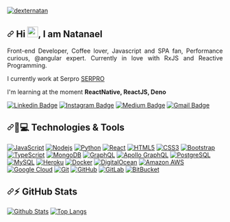 <article class="markdown-body entry-content container-lg" itemprop="text"><p align="left"><a target="_blank" rel="noopener noreferrer" href="https://camo.githubusercontent.com/c860e552e7748e814e9ab4b77a2bdf8420c52c974d2466d61d274d30b0a4df4e/68747470733a2f2f6b6f6d617265762e636f6d2f67687076632f3f757365726e616d653d6465787465726e6174616e"><img src="https://camo.githubusercontent.com/c860e552e7748e814e9ab4b77a2bdf8420c52c974d2466d61d274d30b0a4df4e/68747470733a2f2f6b6f6d617265762e636f6d2f67687076632f3f757365726e616d653d6465787465726e6174616e" alt="dexternatan" data-canonical-src="https://komarev.com/ghpvc/?username=dexternatan" style="max-width:100%;"></a></p>
<h1 align="justify"><a id="user-content--hi--i-am-natanael" class="anchor" aria-hidden="true" href="#-hi--i-am-natanael"><svg class="octicon octicon-link" viewBox="0 0 16 16" version="1.1" width="16" height="16" aria-hidden="true"><path fill-rule="evenodd" d="M7.775 3.275a.75.75 0 001.06 1.06l1.25-1.25a2 2 0 112.83 2.83l-2.5 2.5a2 2 0 01-2.83 0 .75.75 0 00-1.06 1.06 3.5 3.5 0 004.95 0l2.5-2.5a3.5 3.5 0 00-4.95-4.95l-1.25 1.25zm-4.69 9.64a2 2 0 010-2.83l2.5-2.5a2 2 0 012.83 0 .75.75 0 001.06-1.06 3.5 3.5 0 00-4.95 0l-2.5 2.5a3.5 3.5 0 004.95 4.95l1.25-1.25a.75.75 0 00-1.06-1.06l-1.25 1.25a2 2 0 01-2.83 0z"></path></svg></a> Hi <a target="_blank" rel="noopener noreferrer" href="https://camo.githubusercontent.com/e8e7b06ecf583bc040eb60e44eb5b8e0ecc5421320a92929ce21522dbc34c891/68747470733a2f2f6d656469612e67697068792e636f6d2f6d656469612f6876524a434c467a6361737252346961377a2f67697068792e676966"><img src="https://camo.githubusercontent.com/e8e7b06ecf583bc040eb60e44eb5b8e0ecc5421320a92929ce21522dbc34c891/68747470733a2f2f6d656469612e67697068792e636f6d2f6d656469612f6876524a434c467a6361737252346961377a2f67697068792e676966" width="25px" data-canonical-src="https://media.giphy.com/media/hvRJCLFzcasrR4ia7z/giphy.gif" style="max-width:100%;"></a>, I am Natanael</h1>
<p align="justify">Front-end Developer, Coffee lover, Javascript and SPA fan, Performance curious, @angular expert. Currently in love with RxJS and Reactive Programming.</p>
<p>I currently work at Serpro <a href="https://www.serpro.gov.b" rel="nofollow">SERPRO</a></p>
<p>I'm learning at the moment <strong>ReactNative, ReactJS, Deno</strong></p>
<p><a href="https://www.linkedin.com/in/natanael-de-sousa-leite-57980725/" rel="nofollow"><img src="https://camo.githubusercontent.com/0ff62c841fc4b695e298418fd2776ccc8950045dede33530b086a281360321e6/68747470733a2f2f696d672e736869656c64732e696f2f62616467652f2d6e6174616e736c2d626c75653f7374796c653d666c61742d737175617265266c6f676f3d4c696e6b6564696e266c6f676f436f6c6f723d7768697465266c696e6b3d68747470733a2f2f7777772e6c696e6b6564696e2e636f6d2f696e2f6e6174616e61656c2d64652d736f7573612d6c656974652d35373938303732352f" alt="Linkedin Badge" data-canonical-src="https://img.shields.io/badge/-natansl-blue?style=flat-square&amp;logo=Linkedin&amp;logoColor=white&amp;link=https://www.linkedin.com/in/natanael-de-sousa-leite-57980725/" style="max-width:100%;"></a>
<a href="https://instagram.com/natanael.sousaleite" rel="nofollow"><img src="https://camo.githubusercontent.com/1331ecc62488d7962c8164a051dfdbd15dc605dcbc34becfd460110ffa0e5a47/68747470733a2f2f696d672e736869656c64732e696f2f62616467652f2d6e6174616e736c2d707572706c653f7374796c653d666c61742d737175617265266c6f676f3d696e7374616772616d266c6f676f436f6c6f723d7768697465266c696e6b3d68747470733a2f2f7777772e696e7374616772616d2e636f6d2f6e6174616e61656c2e736f7573616c656974652f3f686c3d70742d6272" alt="Instagram Badge" data-canonical-src="https://img.shields.io/badge/-natansl-purple?style=flat-square&amp;logo=instagram&amp;logoColor=white&amp;link=https://www.instagram.com/natanael.sousaleite/?hl=pt-br" style="max-width:100%;"></a>
<a href="https://medium.com/@natansl" rel="nofollow"><img src="https://camo.githubusercontent.com/3f9a4032e414e5e434ab59051a035fb6e7e608a46803703aba059bf1070a8ed8/68747470733a2f2f696d672e736869656c64732e696f2f62616467652f2d406e6174616e736c2d3033613537613f7374796c653d666c61742d737175617265266c6162656c436f6c6f723d303030303030266c6f676f3d4d656469756d266c696e6b3d68747470733a2f2f6d656469756d2e636f6d2f406e6174616e736c2f" alt="Medium Badge" data-canonical-src="https://img.shields.io/badge/-@natansl-03a57a?style=flat-square&amp;labelColor=000000&amp;logo=Medium&amp;link=https://medium.com/@natansl/" style="max-width:100%;"></a>
<a href="mailto:natansl@gmail.com"><img src="https://camo.githubusercontent.com/51ab2dc42be2c00643d365d3b4f8335d5d7478d8d44b2264978a272687b3c8dc/68747470733a2f2f696d672e736869656c64732e696f2f62616467652f2d6e6174616e736c40676d61696c2e636f6d2d6331343433383f7374796c653d666c61742d737175617265266c6f676f3d476d61696c266c6f676f436f6c6f723d7768697465266c696e6b3d6d61696c746f3a6e6174616e736c40676d61696c2e636f6d" alt="Gmail Badge" data-canonical-src="https://img.shields.io/badge/-natansl@gmail.com-c14438?style=flat-square&amp;logo=Gmail&amp;logoColor=white&amp;link=mailto:natansl@gmail.com" style="max-width:100%;"></a></p>
<h2><a id="user-content--technologies--tools" class="anchor" aria-hidden="true" href="#-technologies--tools"><svg class="octicon octicon-link" viewBox="0 0 16 16" version="1.1" width="16" height="16" aria-hidden="true"><path fill-rule="evenodd" d="M7.775 3.275a.75.75 0 001.06 1.06l1.25-1.25a2 2 0 112.83 2.83l-2.5 2.5a2 2 0 01-2.83 0 .75.75 0 00-1.06 1.06 3.5 3.5 0 004.95 0l2.5-2.5a3.5 3.5 0 00-4.95-4.95l-1.25 1.25zm-4.69 9.64a2 2 0 010-2.83l2.5-2.5a2 2 0 012.83 0 .75.75 0 001.06-1.06 3.5 3.5 0 00-4.95 0l-2.5 2.5a3.5 3.5 0 004.95 4.95l1.25-1.25a.75.75 0 00-1.06-1.06l-1.25 1.25a2 2 0 01-2.83 0z"></path></svg></a><g-emoji class="g-emoji" alias="rocket" fallback-src="https://github.githubassets.com/images/icons/emoji/unicode/1f680.png">🚀</g-emoji><g-emoji class="g-emoji" alias="computer" fallback-src="https://github.githubassets.com/images/icons/emoji/unicode/1f4bb.png">💻</g-emoji> Technologies &amp; Tools</h2>
<p><a target="_blank" rel="noopener noreferrer" href="https://camo.githubusercontent.com/cf1a0ef083a2372d7f66b4691d5d25bfd8c098f42871e8da90edb1f32ed187c4/68747470733a2f2f696d672e736869656c64732e696f2f62616467652f2d4a6176615363726970742d626c61636b3f7374796c653d666c61742d737175617265266c6f676f3d6a617661736372697074"><img src="https://camo.githubusercontent.com/cf1a0ef083a2372d7f66b4691d5d25bfd8c098f42871e8da90edb1f32ed187c4/68747470733a2f2f696d672e736869656c64732e696f2f62616467652f2d4a6176615363726970742d626c61636b3f7374796c653d666c61742d737175617265266c6f676f3d6a617661736372697074" alt="JavaScript" data-canonical-src="https://img.shields.io/badge/-JavaScript-black?style=flat-square&amp;logo=javascript" style="max-width:100%;"></a>
<a target="_blank" rel="noopener noreferrer" href="https://camo.githubusercontent.com/cec92673ea713fa89ba2ae2033daf5851f6f39393ff5b93231aa707d424638d9/68747470733a2f2f696d672e736869656c64732e696f2f62616467652f2d4e6f64656a732d626c61636b3f7374796c653d666c61742d737175617265266c6f676f3d4e6f64652e6a73"><img src="https://camo.githubusercontent.com/cec92673ea713fa89ba2ae2033daf5851f6f39393ff5b93231aa707d424638d9/68747470733a2f2f696d672e736869656c64732e696f2f62616467652f2d4e6f64656a732d626c61636b3f7374796c653d666c61742d737175617265266c6f676f3d4e6f64652e6a73" alt="Nodejs" data-canonical-src="https://img.shields.io/badge/-Nodejs-black?style=flat-square&amp;logo=Node.js" style="max-width:100%;"></a>
<a target="_blank" rel="noopener noreferrer" href="https://camo.githubusercontent.com/66827c53581cfee18c55618697d74a3c6167932d3c1980fba2019ef7a3e553b0/68747470733a2f2f696d672e736869656c64732e696f2f62616467652f2d507974686f6e2d626c61636b3f7374796c653d666c61742d737175617265266c6f676f3d507974686f6e"><img src="https://camo.githubusercontent.com/66827c53581cfee18c55618697d74a3c6167932d3c1980fba2019ef7a3e553b0/68747470733a2f2f696d672e736869656c64732e696f2f62616467652f2d507974686f6e2d626c61636b3f7374796c653d666c61742d737175617265266c6f676f3d507974686f6e" alt="Python" data-canonical-src="https://img.shields.io/badge/-Python-black?style=flat-square&amp;logo=Python" style="max-width:100%;"></a>
<a target="_blank" rel="noopener noreferrer" href="https://camo.githubusercontent.com/137a7a0f28f9e326bcc81a5a0bd853c86435143774c15642d827a5788e778667/68747470733a2f2f696d672e736869656c64732e696f2f62616467652f2d52656163742d626c61636b3f7374796c653d666c61742d737175617265266c6f676f3d7265616374"><img src="https://camo.githubusercontent.com/137a7a0f28f9e326bcc81a5a0bd853c86435143774c15642d827a5788e778667/68747470733a2f2f696d672e736869656c64732e696f2f62616467652f2d52656163742d626c61636b3f7374796c653d666c61742d737175617265266c6f676f3d7265616374" alt="React" data-canonical-src="https://img.shields.io/badge/-React-black?style=flat-square&amp;logo=react" style="max-width:100%;"></a>
<a target="_blank" rel="noopener noreferrer" href="https://camo.githubusercontent.com/0c3a16a22ae058cfe38a06dc9ea16404cf006409262f547c9ccfa3ec8b30f71e/68747470733a2f2f696d672e736869656c64732e696f2f62616467652f2d48544d4c352d4533344632363f7374796c653d666c61742d737175617265266c6f676f3d68746d6c35266c6f676f436f6c6f723d7768697465"><img src="https://camo.githubusercontent.com/0c3a16a22ae058cfe38a06dc9ea16404cf006409262f547c9ccfa3ec8b30f71e/68747470733a2f2f696d672e736869656c64732e696f2f62616467652f2d48544d4c352d4533344632363f7374796c653d666c61742d737175617265266c6f676f3d68746d6c35266c6f676f436f6c6f723d7768697465" alt="HTML5" data-canonical-src="https://img.shields.io/badge/-HTML5-E34F26?style=flat-square&amp;logo=html5&amp;logoColor=white" style="max-width:100%;"></a>
<a target="_blank" rel="noopener noreferrer" href="https://camo.githubusercontent.com/2435c2a64789b8a71c701a1a593b4a6e6869789bfb0626e515dc2a6b6dffa6c5/68747470733a2f2f696d672e736869656c64732e696f2f62616467652f2d435353332d3135373242363f7374796c653d666c61742d737175617265266c6f676f3d63737333"><img src="https://camo.githubusercontent.com/2435c2a64789b8a71c701a1a593b4a6e6869789bfb0626e515dc2a6b6dffa6c5/68747470733a2f2f696d672e736869656c64732e696f2f62616467652f2d435353332d3135373242363f7374796c653d666c61742d737175617265266c6f676f3d63737333" alt="CSS3" data-canonical-src="https://img.shields.io/badge/-CSS3-1572B6?style=flat-square&amp;logo=css3" style="max-width:100%;"></a>
<a target="_blank" rel="noopener noreferrer" href="https://camo.githubusercontent.com/e56d586bf373ad33a4e8c7101246d54d5edc0fb52b87d309b899ce4818bd6086/68747470733a2f2f696d672e736869656c64732e696f2f62616467652f2d426f6f7473747261702d3536334437433f7374796c653d666c61742d737175617265266c6f676f3d626f6f747374726170"><img src="https://camo.githubusercontent.com/e56d586bf373ad33a4e8c7101246d54d5edc0fb52b87d309b899ce4818bd6086/68747470733a2f2f696d672e736869656c64732e696f2f62616467652f2d426f6f7473747261702d3536334437433f7374796c653d666c61742d737175617265266c6f676f3d626f6f747374726170" alt="Bootstrap" data-canonical-src="https://img.shields.io/badge/-Bootstrap-563D7C?style=flat-square&amp;logo=bootstrap" style="max-width:100%;"></a>
<a target="_blank" rel="noopener noreferrer" href="https://camo.githubusercontent.com/8b76dad952a5f01b227f0fc83168009e115d7a0c5f9eca6ea918d6ae4e71b8ff/68747470733a2f2f696d672e736869656c64732e696f2f62616467652f2d547970655363726970742d3030374143433f7374796c653d666c61742d737175617265266c6f676f3d74797065736372697074"><img src="https://camo.githubusercontent.com/8b76dad952a5f01b227f0fc83168009e115d7a0c5f9eca6ea918d6ae4e71b8ff/68747470733a2f2f696d672e736869656c64732e696f2f62616467652f2d547970655363726970742d3030374143433f7374796c653d666c61742d737175617265266c6f676f3d74797065736372697074" alt="TypeScript" data-canonical-src="https://img.shields.io/badge/-TypeScript-007ACC?style=flat-square&amp;logo=typescript" style="max-width:100%;"></a>
<a target="_blank" rel="noopener noreferrer" href="https://camo.githubusercontent.com/392fa71fd2737088b6d21ba33f3d2fb6e1ac7c61142cdbe56c1d688ecf781ab8/68747470733a2f2f696d672e736869656c64732e696f2f62616467652f2d4d6f6e676f44422d626c61636b3f7374796c653d666c61742d737175617265266c6f676f3d6d6f6e676f6462"><img src="https://camo.githubusercontent.com/392fa71fd2737088b6d21ba33f3d2fb6e1ac7c61142cdbe56c1d688ecf781ab8/68747470733a2f2f696d672e736869656c64732e696f2f62616467652f2d4d6f6e676f44422d626c61636b3f7374796c653d666c61742d737175617265266c6f676f3d6d6f6e676f6462" alt="MongoDB" data-canonical-src="https://img.shields.io/badge/-MongoDB-black?style=flat-square&amp;logo=mongodb" style="max-width:100%;"></a>
<a target="_blank" rel="noopener noreferrer" href="https://camo.githubusercontent.com/1c935f97f2c23496e933634923b8a00e82a3421cd78b753972d739fea8675ea6/68747470733a2f2f696d672e736869656c64732e696f2f62616467652f2d4772617068514c2d4531303039383f7374796c653d666c61742d737175617265266c6f676f3d6772617068716c"><img src="https://camo.githubusercontent.com/1c935f97f2c23496e933634923b8a00e82a3421cd78b753972d739fea8675ea6/68747470733a2f2f696d672e736869656c64732e696f2f62616467652f2d4772617068514c2d4531303039383f7374796c653d666c61742d737175617265266c6f676f3d6772617068716c" alt="GraphQL" data-canonical-src="https://img.shields.io/badge/-GraphQL-E10098?style=flat-square&amp;logo=graphql" style="max-width:100%;"></a>
<a target="_blank" rel="noopener noreferrer" href="https://camo.githubusercontent.com/f56023b50e2554ccc0aadb7ac341a33f3286bf39d0a99dd3b811f2a468ddeff1/68747470733a2f2f696d672e736869656c64732e696f2f62616467652f2d41706f6c6c6f2532304772617068514c2d3331314338373f7374796c653d666c61742d737175617265266c6f676f3d61706f6c6c6f2d6772617068716c"><img src="https://camo.githubusercontent.com/f56023b50e2554ccc0aadb7ac341a33f3286bf39d0a99dd3b811f2a468ddeff1/68747470733a2f2f696d672e736869656c64732e696f2f62616467652f2d41706f6c6c6f2532304772617068514c2d3331314338373f7374796c653d666c61742d737175617265266c6f676f3d61706f6c6c6f2d6772617068716c" alt="Apollo GraphQL" data-canonical-src="https://img.shields.io/badge/-Apollo%20GraphQL-311C87?style=flat-square&amp;logo=apollo-graphql" style="max-width:100%;"></a>
<a target="_blank" rel="noopener noreferrer" href="https://camo.githubusercontent.com/77bd5e6a17071b0a508f9815bfff782af2020ea1d4b4b26d253ec61ac6be4b14/68747470733a2f2f696d672e736869656c64732e696f2f62616467652f2d506f737467726553514c2d3333363739313f7374796c653d666c61742d737175617265266c6f676f3d706f737467726573716c"><img src="https://camo.githubusercontent.com/77bd5e6a17071b0a508f9815bfff782af2020ea1d4b4b26d253ec61ac6be4b14/68747470733a2f2f696d672e736869656c64732e696f2f62616467652f2d506f737467726553514c2d3333363739313f7374796c653d666c61742d737175617265266c6f676f3d706f737467726573716c" alt="PostgreSQL" data-canonical-src="https://img.shields.io/badge/-PostgreSQL-336791?style=flat-square&amp;logo=postgresql" style="max-width:100%;"></a>
<a target="_blank" rel="noopener noreferrer" href="https://camo.githubusercontent.com/1a085b81c0ac63ef70d22ee1a67560c1bdd5c42038ba20d129d89e7de5603953/68747470733a2f2f696d672e736869656c64732e696f2f62616467652f2d4d7953514c2d626c61636b3f7374796c653d666c61742d737175617265266c6f676f3d6d7973716c"><img src="https://camo.githubusercontent.com/1a085b81c0ac63ef70d22ee1a67560c1bdd5c42038ba20d129d89e7de5603953/68747470733a2f2f696d672e736869656c64732e696f2f62616467652f2d4d7953514c2d626c61636b3f7374796c653d666c61742d737175617265266c6f676f3d6d7973716c" alt="MySQL" data-canonical-src="https://img.shields.io/badge/-MySQL-black?style=flat-square&amp;logo=mysql" style="max-width:100%;"></a>
<a target="_blank" rel="noopener noreferrer" href="https://camo.githubusercontent.com/118db644beb6a0a51235005c7050e02759203dd52f820f1c3483e2928edcc01e/68747470733a2f2f696d672e736869656c64732e696f2f62616467652f2d4865726f6b752d3433303039383f7374796c653d666c61742d737175617265266c6f676f3d6865726f6b75"><img src="https://camo.githubusercontent.com/118db644beb6a0a51235005c7050e02759203dd52f820f1c3483e2928edcc01e/68747470733a2f2f696d672e736869656c64732e696f2f62616467652f2d4865726f6b752d3433303039383f7374796c653d666c61742d737175617265266c6f676f3d6865726f6b75" alt="Heroku" data-canonical-src="https://img.shields.io/badge/-Heroku-430098?style=flat-square&amp;logo=heroku" style="max-width:100%;"></a>
<a target="_blank" rel="noopener noreferrer" href="https://camo.githubusercontent.com/ca156fae6f17c9d7cafb8405da6793562780d051199be9460fc52d0f46ce7cdd/68747470733a2f2f696d672e736869656c64732e696f2f62616467652f2d446f636b65722d626c61636b3f7374796c653d666c61742d737175617265266c6f676f3d646f636b6572"><img src="https://camo.githubusercontent.com/ca156fae6f17c9d7cafb8405da6793562780d051199be9460fc52d0f46ce7cdd/68747470733a2f2f696d672e736869656c64732e696f2f62616467652f2d446f636b65722d626c61636b3f7374796c653d666c61742d737175617265266c6f676f3d646f636b6572" alt="Docker" data-canonical-src="https://img.shields.io/badge/-Docker-black?style=flat-square&amp;logo=docker" style="max-width:100%;"></a>
<a target="_blank" rel="noopener noreferrer" href="https://camo.githubusercontent.com/6196347931b15ded23cf6dd291b54a502b4a02ae9007d2b087c4e310a90c9bf6/68747470733a2f2f696d672e736869656c64732e696f2f62616467652f2d4469676974616c2532304f6365616e2d6461726b626c75653f7374796c653d666c61742d737175617265266c6f676f3d6469676974616c6f6365616e"><img src="https://camo.githubusercontent.com/6196347931b15ded23cf6dd291b54a502b4a02ae9007d2b087c4e310a90c9bf6/68747470733a2f2f696d672e736869656c64732e696f2f62616467652f2d4469676974616c2532304f6365616e2d6461726b626c75653f7374796c653d666c61742d737175617265266c6f676f3d6469676974616c6f6365616e" alt="DigitalOcean" data-canonical-src="https://img.shields.io/badge/-Digital%20Ocean-darkblue?style=flat-square&amp;logo=digitalocean" style="max-width:100%;"></a>
<a target="_blank" rel="noopener noreferrer" href="https://camo.githubusercontent.com/1c371748f30438eafd069cd2e55f401a4bdc5b43cadc247324fb7785333e95ae/68747470733a2f2f696d672e736869656c64732e696f2f62616467652f416d617a6f6e2532304157532d3233324633453f7374796c653d666c61742d737175617265266c6f676f3d616d617a6f6e2d617773"><img src="https://camo.githubusercontent.com/1c371748f30438eafd069cd2e55f401a4bdc5b43cadc247324fb7785333e95ae/68747470733a2f2f696d672e736869656c64732e696f2f62616467652f416d617a6f6e2532304157532d3233324633453f7374796c653d666c61742d737175617265266c6f676f3d616d617a6f6e2d617773" alt="Amazon AWS" data-canonical-src="https://img.shields.io/badge/Amazon%20AWS-232F3E?style=flat-square&amp;logo=amazon-aws" style="max-width:100%;"></a>
<a target="_blank" rel="noopener noreferrer" href="https://camo.githubusercontent.com/9c789129e7259ef66a90802d64cf38ac9cdf5fd7ea8828b35e7e548c6413bd53/68747470733a2f2f696d672e736869656c64732e696f2f62616467652f476f6f676c65253230436c6f75642d626c61636b3f7374796c653d666c61742d737175617265266c6f676f3d676f6f676c652d636c6f7564"><img src="https://camo.githubusercontent.com/9c789129e7259ef66a90802d64cf38ac9cdf5fd7ea8828b35e7e548c6413bd53/68747470733a2f2f696d672e736869656c64732e696f2f62616467652f476f6f676c65253230436c6f75642d626c61636b3f7374796c653d666c61742d737175617265266c6f676f3d676f6f676c652d636c6f7564" alt="Google Cloud" data-canonical-src="https://img.shields.io/badge/Google%20Cloud-black?style=flat-square&amp;logo=google-cloud" style="max-width:100%;"></a>
<a target="_blank" rel="noopener noreferrer" href="https://camo.githubusercontent.com/edd3031a0956c904634f9a394267a6ba61e9a0bb95c9512a1fbc0725b4014d03/68747470733a2f2f696d672e736869656c64732e696f2f62616467652f2d4769742d626c61636b3f7374796c653d666c61742d737175617265266c6f676f3d676974"><img src="https://camo.githubusercontent.com/edd3031a0956c904634f9a394267a6ba61e9a0bb95c9512a1fbc0725b4014d03/68747470733a2f2f696d672e736869656c64732e696f2f62616467652f2d4769742d626c61636b3f7374796c653d666c61742d737175617265266c6f676f3d676974" alt="Git" data-canonical-src="https://img.shields.io/badge/-Git-black?style=flat-square&amp;logo=git" style="max-width:100%;"></a>
<a target="_blank" rel="noopener noreferrer" href="https://camo.githubusercontent.com/85dc47a56a4e73ae7b6e64b3b4416785497e74219ae179ae8faaaca10d5a78d9/68747470733a2f2f696d672e736869656c64732e696f2f62616467652f2d4769744875622d3138313731373f7374796c653d666c61742d737175617265266c6f676f3d676974687562"><img src="https://camo.githubusercontent.com/85dc47a56a4e73ae7b6e64b3b4416785497e74219ae179ae8faaaca10d5a78d9/68747470733a2f2f696d672e736869656c64732e696f2f62616467652f2d4769744875622d3138313731373f7374796c653d666c61742d737175617265266c6f676f3d676974687562" alt="GitHub" data-canonical-src="https://img.shields.io/badge/-GitHub-181717?style=flat-square&amp;logo=github" style="max-width:100%;"></a>
<a target="_blank" rel="noopener noreferrer" href="https://camo.githubusercontent.com/35b0a4cb52ffc87fc7c464f9f2527dec988b663d0ae86bf8d542ae5649bd2c9e/68747470733a2f2f696d672e736869656c64732e696f2f62616467652f2d4769744c61622d4643413132313f7374796c653d666c61742d737175617265266c6f676f3d6769746c6162"><img src="https://camo.githubusercontent.com/35b0a4cb52ffc87fc7c464f9f2527dec988b663d0ae86bf8d542ae5649bd2c9e/68747470733a2f2f696d672e736869656c64732e696f2f62616467652f2d4769744c61622d4643413132313f7374796c653d666c61742d737175617265266c6f676f3d6769746c6162" alt="GitLab" data-canonical-src="https://img.shields.io/badge/-GitLab-FCA121?style=flat-square&amp;logo=gitlab" style="max-width:100%;"></a>
<a target="_blank" rel="noopener noreferrer" href="https://camo.githubusercontent.com/961b1e5615dfc35b0c81b65b2366143a75e91e54a58e21813e3f94a34ab4be0a/68747470733a2f2f696d672e736869656c64732e696f2f62616467652f2d4269744275636b65742d6461726b626c75653f7374796c653d666c61742d737175617265266c6f676f3d6269746275636b6574"><img src="https://camo.githubusercontent.com/961b1e5615dfc35b0c81b65b2366143a75e91e54a58e21813e3f94a34ab4be0a/68747470733a2f2f696d672e736869656c64732e696f2f62616467652f2d4269744275636b65742d6461726b626c75653f7374796c653d666c61742d737175617265266c6f676f3d6269746275636b6574" alt="BitBucket" data-canonical-src="https://img.shields.io/badge/-BitBucket-darkblue?style=flat-square&amp;logo=bitbucket" style="max-width:100%;"></a></p>
<h2><a id="user-content--github-stats" class="anchor" aria-hidden="true" href="#-github-stats"><svg class="octicon octicon-link" viewBox="0 0 16 16" version="1.1" width="16" height="16" aria-hidden="true"><path fill-rule="evenodd" d="M7.775 3.275a.75.75 0 001.06 1.06l1.25-1.25a2 2 0 112.83 2.83l-2.5 2.5a2 2 0 01-2.83 0 .75.75 0 00-1.06 1.06 3.5 3.5 0 004.95 0l2.5-2.5a3.5 3.5 0 00-4.95-4.95l-1.25 1.25zm-4.69 9.64a2 2 0 010-2.83l2.5-2.5a2 2 0 012.83 0 .75.75 0 001.06-1.06 3.5 3.5 0 00-4.95 0l-2.5 2.5a3.5 3.5 0 004.95 4.95l1.25-1.25a.75.75 0 00-1.06-1.06l-1.25 1.25a2 2 0 01-2.83 0z"></path></svg></a><g-emoji class="g-emoji" alias="zap" fallback-src="https://github.githubassets.com/images/icons/emoji/unicode/26a1.png">⚡</g-emoji> GitHub Stats</h2>
<p><a target="_blank" rel="noopener noreferrer" href="https://camo.githubusercontent.com/ce3f881836cb4af1729e111e80419ef11eccc69250a691883902c7427ae117a0/68747470733a2f2f6769746875622d726561646d652d73746174732e76657263656c2e6170702f6170693f757365726e616d653d6465787465726e6174616e2673686f775f69636f6e733d7472756526636f756e745f707269766174653d747275652673686f775f69636f6e733d7472756526696e636c7564655f616c6c5f636f6d6d6974733d74727565"><img src="https://camo.githubusercontent.com/ce3f881836cb4af1729e111e80419ef11eccc69250a691883902c7427ae117a0/68747470733a2f2f6769746875622d726561646d652d73746174732e76657263656c2e6170702f6170693f757365726e616d653d6465787465726e6174616e2673686f775f69636f6e733d7472756526636f756e745f707269766174653d747275652673686f775f69636f6e733d7472756526696e636c7564655f616c6c5f636f6d6d6974733d74727565" alt="Github Stats" data-canonical-src="https://github-readme-stats.vercel.app/api?username=dexternatan&amp;show_icons=true&amp;count_private=true&amp;show_icons=true&amp;include_all_commits=true" style="max-width:100%;"></a>
<a target="_blank" rel="noopener noreferrer" href="https://camo.githubusercontent.com/d3871bd42a9365b65dc3690f5f5f42e3568cddf24c6799a274cf4571a76fcc23/68747470733a2f2f6769746875622d726561646d652d73746174732e76657263656c2e6170702f6170692f746f702d6c616e67732f3f757365726e616d653d6465787465726e6174616e26686964653d546558266c61796f75743d636f6d70616374"><img src="https://camo.githubusercontent.com/d3871bd42a9365b65dc3690f5f5f42e3568cddf24c6799a274cf4571a76fcc23/68747470733a2f2f6769746875622d726561646d652d73746174732e76657263656c2e6170702f6170692f746f702d6c616e67732f3f757365726e616d653d6465787465726e6174616e26686964653d546558266c61796f75743d636f6d70616374" alt="Top Langs" data-canonical-src="https://github-readme-stats.vercel.app/api/top-langs/?username=dexternatan&amp;hide=TeX&amp;layout=compact" style="max-width:100%;"></a></p>
</article>

